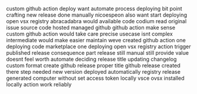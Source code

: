 custom github action deploy want automate process deploying bit point crafting new release done manually nicoespeon also want start deploying open vsx registry abracadabra would available code codium read original issue source code hosted managed github github action make sense custom github action would take care precise usecase isnt complex intermediate would make easier maintain weve created github action one deploying code marketplace one deploying open vsx registry action trigger published release consequence part release still manual still provide value doesnt feel worth automate deciding release title updating changelog custom format create github release proper title github release created there step needed new version deployed automatically registry release generated computer without set access token locally vsce ovsx installed locally action work reliably